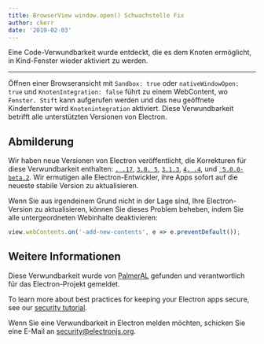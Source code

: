 ```yaml
---
title: BrowserView window.open() Schwachstelle Fix
author: ckerr
date: '2019-02-03'
---
```


Eine Code-Verwundbarkeit wurde entdeckt, die es dem Knoten ermöglicht, in Kind-Fenster wieder aktiviert zu werden.

---

Öffnen einer Browseransicht mit `Sandbox: true` oder `nativeWindowOpen: true` und `KnotenIntegration: false` führt zu einem WebContent, wo `Fenster. Stift` kann aufgerufen werden und das neu geöffnete Kinderfenster wird `Knotenintegration` aktiviert. Diese Verwundbarkeit betrifft alle unterstützten Versionen von Electron.

## Abmilderung

Wir haben neue Versionen von Electron veröffentlicht, die Korrekturen für diese Verwundbarkeit enthalten: [`. .17`](https://github.com/electron/electron/releases/tag/v2.0.17), [`3.0. 5`](https://github.com/electron/electron/releases/tag/v3.0.15), [`3.1.3`](https://github.com/electron/electron/releases/tag/v3.1.3), [`4. .4`](https://github.com/electron/electron/releases/tag/v4.0.4), und [` 5.0.0-beta.2`](https://github.com/electron/electron/releases/tag/v5.0.0-beta.2). Wir ermutigen alle Electron-Entwickler, ihre Apps sofort auf die neueste stabile Version zu aktualisieren.

Wenn Sie aus irgendeinem Grund nicht in der Lage sind, Ihre Electron-Version zu aktualisieren, können Sie dieses Problem beheben, indem Sie alle untergeordneten Webinhalte deaktivieren:

```javascript
view.webContents.on('-add-new-contents', e => e.preventDefault());
```

## Weitere Informationen

Diese Verwundbarkeit wurde von [PalmerAL](https://github.com/PalmerAL) gefunden und verantwortlich für das Electron-Projekt gemeldet.

To learn more about best practices for keeping your Electron apps secure, see our [security tutorial][].

Wenn Sie eine Verwundbarkeit in Electron melden möchten, schicken Sie eine E-Mail an security@electronjs.org.

[security tutorial]: https://electronjs.org/docs/tutorial/security
